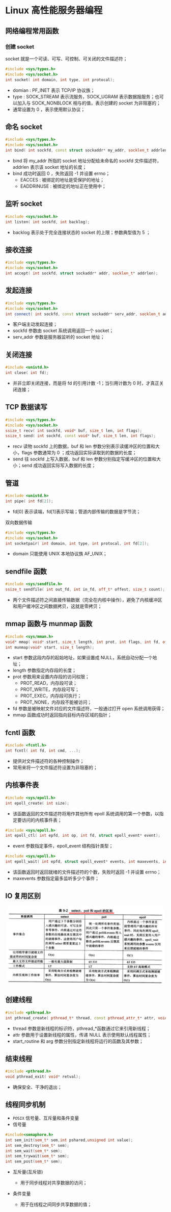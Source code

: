 # Linux 高性能服务器编程

## 网络编程常用函数
### 创建 socket
socket 就是一个可读、可写、可控制、可关闭的文件描述符；
```cpp
#include <sys/types.h>
#include <sys/socket.h>
int socket( int domain, int type, int protocal);
```
* domian : PF_INET 表示 TCP/IP 协议族；
* type : SOCK_STREAM 表示流服务，SOCK_UGRAM 表示数据报服务；也可以加入与 SOCK_NONBLOCK 相与的值，表示创建的  socket 为非阻塞的；
* 通常设置为 0 ，表示使用默认协议；

## 命名 socket
```cpp
#include <sys/types.h>
#include <sys/socket.h>
int bind( int sockfd, const struct sockaddr* my_addr, socklen_t addrlen);
```
* bind 将 my_addr 所指的 socket 地址分配给未命名的 sockfd 文件描述符，addrlen 表示该 socket 地址的长度；
* bind 成功时返回 0 ，失败返回 -1 并设置 errno；
  - EACCES : 被绑定的地址是受保护的地址；
  - EADDRINUSE : 被绑定的地址正在使用中；

## 监听 socket
```cpp
#include <sys/socket.h>
int listen( int sockfd, int backlog);
```
* backlog 表示处于完全连接状态的 socket 的上限；参数典型值为 5 ；

## 接收连接
```cpp
#include <sys/types.h>
#include <sys/socket.h>
int accept( int sockfd, struct sockaddr* addr, socklen_t* addrlen);
```

## 发起连接
```cpp
#include <sys/types.h>
#include <sys/socket.h>
int connect( int sockfd, const struct sockaddr* serv_addr, socklen_t addrlen);
```
* 客户端主动发起连接；
* sockfd 参数由 socket 系统调用返回一个 socket；
* serv_addr 参数是服务器监听的 socket 地址；

## 关闭连接
```cpp
#include <unistd.h>
int close( int fd);
```
* 并非立即关闭连接，而是将 fd 的引用计数 -1；当引用计数为 0 时，才真正关闭连接；

## TCP 数据读写
```cpp
#include <sys/types.h>
#include <sys/socket.h>
ssize_t recv( int sockfd, void* buf, size_t len, int flags);
ssize_t send( int sockfd, const void* buf, size_t len, int flags);
```
* recv 读物 sockfd 上的数据，buf 和 len 参数分别表示读缓冲区的位置和大小，flags 参数通常为 0 ；成功返回实际读取到的数据的长度；
* send 往 sockfd 上写入数据，buf 和 len 参数分别指定写缓冲区的位置和大小；send 成功返回实际写入数据的长度；

## 管道
```cpp
#include <unistd.h>
int pipe( int fd[2]);
```
* fd[0] 表示读端，fd[1]表示写端；管道内部传输的数据是字节流；

双向数据传输
```cpp
#include <sys/types.h>
#include <sys/socket.h>
int socketpair( int domain, int type, int protocal, int fd[2]);
```
* domain 只能使用 UNIX 本地协议族 AF_UNIX；

## sendfile 函数
```cpp
#include <sys/sendfile.h>
ssize_t sendfile( int out_fd, int in_fd, off_t* offest, size_t count);
```
* 两个文件描述符之间直接传输数据（完全在内核中操作），避免了内核缓冲区和用户缓冲区之间数据拷贝，这就是零拷贝；

## mmap 函数与 munmap 函数
```cpp
#include <sys/mman.h>
void* mmap( void* start, size_t length, int prot, int flags, int fd, off_t offset);
int munmap(void* start, size_t length);
```
* start 参数这段内存的起始地址，如果设置成 NULL，系统自动分配一个地址；
* length 参数指定内存段的长度；
* prot 参数用来设置内存段的访问权限；
  - PROT_READ，内存段可读；
  - PROT_WRITE，内存段可写；
  - PROT_EXEC，内存段可执行；
  - PROT_NONE，内存段不能被访问；
* fd 参数是被映射文件对应的文件描述符，一般通过打开 open 系统调用获得；
* mmap 函数成功时返回指向目标内存区域的指针；

## fcntl 函数
```cpp
#include <fcntl.h>
int fcntl( int fd, int cmd, ...);
```
* 提供对文件描述符的各种控制操作；
* 常用来将一个文件描述符设置为非阻塞的； 

## 内核事件表
```cpp
#include <sys/epoll.h>
int epoll_create( int size);
```
* 该函数返回的文件描述符将用作其他所有 epoll 系统调用的第一个参数，以指定要访问的内核事件表；

```cpp
#include <sys/epoll.h>
int epoll_ctl( int epfd, int op, int fd, struct epoll_event* event);
```
* event 参数指定事件，epoll_event 结构指针类型；

```cpp
#include <sys/epoll.h>
int epoll_wait( int epfd, struct epoll_event* events, int maxevents, int timeout);
```
* 该函数返回时返回就绪的文件描述符的个数，失败时返回 -1 并设置 errno；
* maxevents 参数指定最多监听多少个事件；

## IO 复用区别

![](pic/io复用区别.png)

## 创建线程
```cpp
#include <pthread.h>
int pthread_create( pthread_t* thread, const pthread_attr_t* attr, void* (*start_routine)(void*), void* arg);
```
* thread 参数是新线程的标识符，pthread_*函数通过它来引用新线程；
* attr 参数用于设置新线程的属性，传递 NULL 表示使用默认线程属性；
* start_routine 和 arg 参数分别指定新线程将运行的函数及其参数；

## 结束线程
```cpp
#include <pthread.h>
void pthread_exit( void* retval);
```
* 确保安全、干净的退出；

## 线程同步机制
* `POSIX` 信号量、互斥量和条件变量
* 信号量
```cpp
#include<semaphore.h>
int sem_init(sem_t* sem,int pshared,unsigned int value);
int sem_destroy(sem_t* sem);
int sem_wait(sem_t* sem);
int sem_trywait(sem_t* sem);
int sem_post(sem_t* sem);
```
* 互斥量(互斥锁)
  - 用于同步线程对共享数据的访问；

* 条件变量
  - 用于在线程之间同步共享数据的值；


